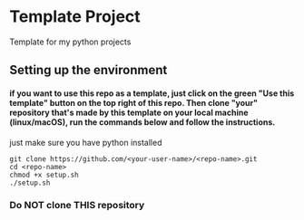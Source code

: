 # Template Project
Template for my python projects

## Setting up the environment
#### if you want to use this repo as a template, just click on the green "Use this template" button on the top right of this repo. Then clone "your" repository that's made by this template on your local machine (linux/macOS), run the commands below and follow the instructions.
just make sure you have python installed
```
git clone https://github.com/<your-user-name>/<repo-name>.git
cd <repo-name>
chmod +x setup.sh
./setup.sh
```
### Do NOT clone THIS repository
